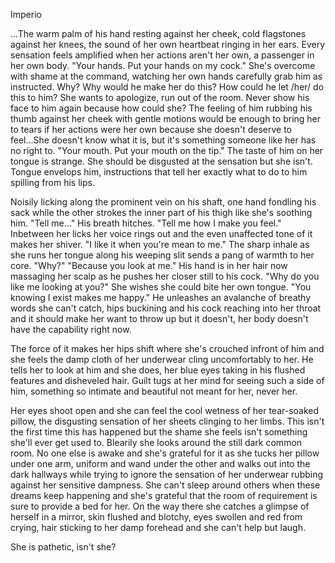 Imperio 

...The warm palm of his hand resting against her cheek, cold flagstones against her knees, the sound of her own heartbeat ringing in her ears. Every sensation feels amplified when her actions aren't her own, a passenger in her own body. "Your hands. Put your hands on my cock." She's overcome with shame at the command, watching her own hands carefully grab him as instructed. Why? Why would he make her do this? How could he let /her/ do this to him? She wants to apologize, run out of the room. Never show his face to him again because how could she? The feeling of him rubbing his thumb against her cheek with gentle motions would be enough to bring her to tears if her actions were her own because she doesn't deserve to feel...She doesn't know what it is, but it's something someone like her has no right to. "Your mouth. Put your mouth on the tip." The taste of him on her tongue is strange. She should be disgusted at the sensation but she isn't. Tongue envelops him, instructions that tell her exactly what to do to him spilling from his lips.

Noisily licking along the prominent vein on his shaft, one hand fondling his sack while the other strokes the inner part of his thigh like she's soothing him. "Tell me..." His breath hitches. "Tell me how I make you feel." Inbetween her licks her voice rings out and the even unaffected tone of it makes her shiver. "I like it when you're mean to me." The sharp inhale as she runs her tongue along his weeping slit sends a pang of warmth to her core. "Why?" "Because you look at me." His hand is in her hair now massaging her scalp as he pushes her closer still to his cock. "Why do you like me looking at you?" She wishes she could bite her own tongue. "You knowing I exist makes me happy." He unleashes an avalanche of breathy words she can't catch, hips buckining and his cock reaching into her throat and it should make her want to throw up but it doesn't, her body doesn't have the capability right now.

The force of it makes her hips shift where she's crouched infront of him and she feels the damp cloth of her underwear cling uncomfortably to her. He tells her to look at him and she does, her blue eyes taking in his flushed features and disheveled hair. Guilt tugs at her mind for seeing such a side of him, something so intimate and beautiful not meant for her, never her. 

Her eyes shoot open and she can feel the cool wetness of her tear-soaked pillow, the disgusting sensation of her sheets clinging to her limbs. This isn't the first time this has happened but the shame she feels isn't something she'll ever get used to. Blearily she looks around the still dark common room. No one else is awake and she's grateful for it as she tucks her pillow under one arm, uniform and wand under the other and walks out into the dark hallways while trying to ignore the sensation of her underwear rubbing against her sensitive dampness. She can't sleep around others when these dreams keep happening and she's grateful that the room of requirement is sure to provide a bed for her. On the way there she catches a glimpse of herself in a mirror, skin flushed and blotchy, eyes swollen and red from crying, hair sticking to her damp forehead and she can't help but laugh. 

She is pathetic, isn't she?